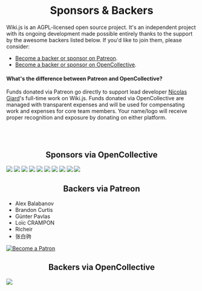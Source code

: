 <h1 align="center">Sponsors &amp; Backers</h1>

Wiki.js is an AGPL-licensed open source project. It's an independent project with its ongoing development made possible entirely thanks to the support by the awesome backers listed below. If you'd like to join them, please consider:

- [Become a backer or sponsor on Patreon](https://www.patreon.com/requarks).
- [Become a backer or sponsor on OpenCollective](https://opencollective.com/wikijs).

#### What's the difference between Patreon and OpenCollective?

Funds donated via Patreon go directly to support lead developer [Nicolas Giard](https://github.com/NGPixel)'s full-time work on Wiki.js. Funds donated via OpenCollective are managed with transparent expenses and will be used for compensating work and expenses for core team members. Your name/logo will receive proper recognition and exposure by donating on either platform.

<br><br>

<h2 align="center">Sponsors via OpenCollective</h2>

<a href="https://opencollective.com/wikijs/sponsor/0/website" target="_blank"><img src="https://opencollective.com/wikijs/sponsor/0/avatar.svg"></a>
<a href="https://opencollective.com/wikijs/sponsor/1/website" target="_blank"><img src="https://opencollective.com/wikijs/sponsor/1/avatar.svg"></a>
<a href="https://opencollective.com/wikijs/sponsor/2/website" target="_blank"><img src="https://opencollective.com/wikijs/sponsor/2/avatar.svg"></a>
<a href="https://opencollective.com/wikijs/sponsor/3/website" target="_blank"><img src="https://opencollective.com/wikijs/sponsor/3/avatar.svg"></a>
<a href="https://opencollective.com/wikijs/sponsor/4/website" target="_blank"><img src="https://opencollective.com/wikijs/sponsor/4/avatar.svg"></a>
<a href="https://opencollective.com/wikijs/sponsor/5/website" target="_blank"><img src="https://opencollective.com/wikijs/sponsor/5/avatar.svg"></a>
<a href="https://opencollective.com/wikijs/sponsor/6/website" target="_blank"><img src="https://opencollective.com/wikijs/sponsor/6/avatar.svg"></a>
<a href="https://opencollective.com/wikijs/sponsor/7/website" target="_blank"><img src="https://opencollective.com/wikijs/sponsor/7/avatar.svg"></a>
<a href="https://opencollective.com/wikijs/sponsor/8/website" target="_blank"><img src="https://opencollective.com/wikijs/sponsor/8/avatar.svg"></a>
<a href="https://opencollective.com/wikijs/sponsor/9/website" target="_blank"><img src="https://opencollective.com/wikijs/sponsor/9/avatar.svg"></a>

<h2 align="center">Backers via Patreon</h2>

<!--5 start-->
- Alex Balabanov
- Brandon Curtis
- Günter Pavlas
- Loïc CRAMPON
- Richeir
- 张白驹
<!--5 end-->

<a href="https://www.patreon.com/requarks">
  <img src="https://c5.patreon.com/external/logo/become_a_patron_button.png" alt="Become a Patron" />
</a>

<h2 align="center">Backers via OpenCollective</h2>

<a href="https://opencollective.com/wikijs#backers" target="_blank"><img src="https://opencollective.com/wikijs/backers.svg?width=890"></a>
